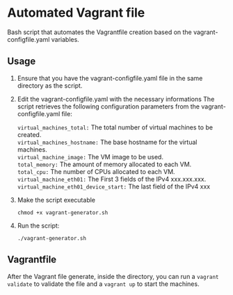# Automated Vagrant file
Bash script that automates the Vagrantfile creation based on the vagrant-configfile.yaml variables.

## Usage
1. Ensure that you have the vagrant-configfile.yaml file in the same directory as the script.

2. Edit the vagrant-configfile.yaml with the necessary informations
The script retrieves the following configuration parameters from the vagrant-configfile.yaml file:

    `virtual_machines_total:` The total number of virtual machines to be created.  
    `virtual_machines_hostname:` The base hostname for the virtual machines.  
    `virtual_machine_image:` The VM image to be used.  
    `total_memory:` The amount of memory allocated to each VM.  
    `total_cpu:` The number of CPUs allocated to each VM.  
    `virtual_machine_eth01:` The First 3 fields of the IPv4 xxx.xxx.xxx.  
    `virtual_machine_eth01_device_start:` The last field of the IPv4 xxx

1. Make the script executable  

    ```
    chmod +x vagrant-generator.sh
    ```
2. Run the script: 
    ```
    ./vagrant-generator.sh
    ```

## Vagrantfile

After the Vagrant file generate, inside the directory, you can run a `vagrant validate` to validate the file and a `vagrant up` to start the machines. 